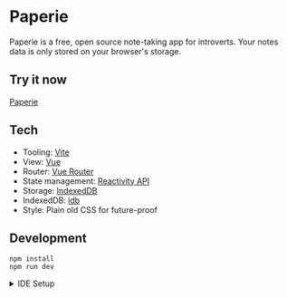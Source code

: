 # Paperie

Paperie is a free, open source note-taking app for introverts.
Your notes data is only stored on your browser's storage.

## Try it now

[Paperie](https://paperie.vercel.app/)

## Tech

- Tooling: [Vite](https://vitejs.dev/)
- View: [Vue](https://vuejs.org/)
- Router: [Vue Router](https://router.vuejs.org/)
- State management: [Reactivity API](https://vuejs.org/guide/scaling-up/state-management.html#simple-state-management-with-reactivity-api)
- Storage: [IndexedDB](https://developer.mozilla.org/en-US/docs/Web/API/IndexedDB_API)
- IndexedDB: [idb](https://github.com/jakearchibald/idb)
- Style: Plain old CSS for future-proof

## Development

```
npm install
npm run dev
```

<details>
  <summary>IDE Setup</summary>

### Recommended IDE Setup

- [VS Code](https://code.visualstudio.com/) + [Volar](https://marketplace.visualstudio.com/items?itemName=Vue.volar)

### Type Support For `.vue` Imports in TS

Since TypeScript cannot handle type information for `.vue` imports, they are shimmed to be a generic Vue component type by default. In most cases this is fine if you don't really care about component prop types outside of templates. However, if you wish to get actual prop types in `.vue` imports (for example to get props validation when using manual `h(...)` calls), you can enable Volar's Take Over mode by following these steps:

1. Run `Extensions: Show Built-in Extensions` from VS Code's command palette, look for `TypeScript and JavaScript Language Features`, then right click and select `Disable (Workspace)`. By default, Take Over mode will enable itself if the default TypeScript extension is disabled.
2. Reload the VS Code window by running `Developer: Reload Window` from the command palette.

You can learn more about Take Over mode [here](https://github.com/johnsoncodehk/volar/discussions/471).

</details>
